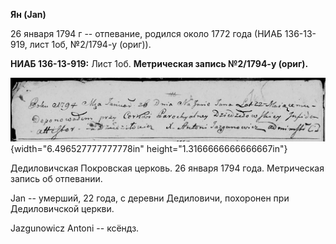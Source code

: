 **Ян (Jan)**

26 января 1794 г -- отпевание, родился около 1772 года (НИАБ 136-13-919,
лист 1об, №2/1794-у (ориг)).

**НИАБ 136-13-919:** Лист 1об. **Метрическая запись №2/1794-у (ориг).**

![](./media/1efbf724199941aed57979ef0b905872902b1b72.png){width="6.496527777777778in"
height="1.3166666666666667in"}

Дедиловичская Покровская церковь. 26 января 1794 года. Метрическая
запись об отпевании.

Jan -- умерший, 22 года, с деревни Дедиловичи, похоронен при
Дедиловичской церкви.

Jazgunowicz Antoni -- ксёндз.
